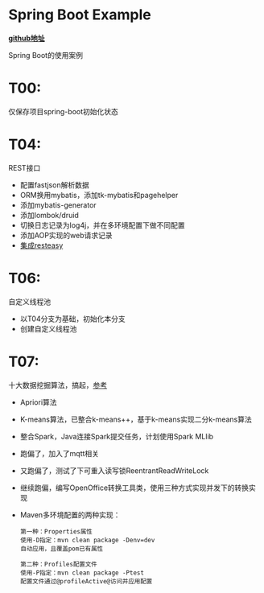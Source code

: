 # Spring Boot Example

**[github地址](https://github.com/JesseyGone/project-dev)**

Spring Boot的使用案例

# T00: 
仅保存项目spring-boot初始化状态

# T04: 
REST接口
- 配置fastjson解析数据
- ORM换用mybatis，添加tk-mybatis和pagehelper
- 添加mybatis-generator
- 添加lombok/druid
- 切换日志记录为log4j，并在多环境配置下做不同配置
- 添加AOP实现的web请求记录
- [集成resteasy](https://github.com/JesseyGone/project-dev/blob/T04/src/main/java/ind/lgh/system/service/impl/SysUserServiceImpl.java)

# T06:
自定义线程池
- 以T04分支为基础，初始化本分支
- 创建自定义线程池

# T07:
十大数据挖掘算法，搞起，[参考](https://www.cnblogs.com/en-heng/p/5719101.html)
- Apriori算法
- K-means算法，已整合k-means++，基于k-means实现二分k-means算法
- 整合Spark，Java连接Spark提交任务，计划使用Spark MLlib

- 跑偏了，加入了mqtt相关
- 又跑偏了，测试了下可重入读写锁ReentrantReadWriteLock
- 继续跑偏，编写OpenOffice转换工具类，使用三种方式实现并发下的转换实现
- Maven多环境配置的两种实现：

    ```
    第一种：Properties属性
    使用-D指定：mvn clean package -Denv=dev
    自动应用，且覆盖pom已有属性
    ```

    ```
    第二种：Profiles配置文件
    使用-P指定：mvn clean package -Ptest
    配置文件通过@profileActive@访问并应用配置
    ```


